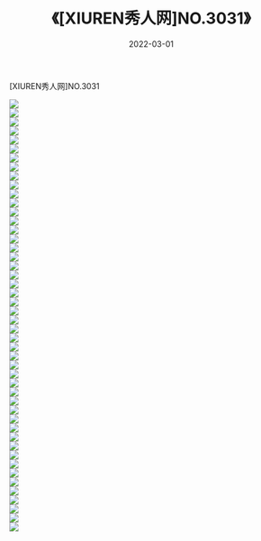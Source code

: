 ﻿---
layout: post
title:  《[XIUREN秀人网]NO.3031》
date:   2022-03-01
img: http://img.660000.xyz/Sharelink/秀人网/秀人网第04部分/[XIUREN秀人网]NO.3031/000.jpg
categories: [美女, 清纯, 唯美]
---

[XIUREN秀人网]NO.3031

 ![](http://img.660000.xyz/Sharelink/秀人网/秀人网第04部分/[XIUREN秀人网]NO.3031/001.jpg) <br>![](http://img.660000.xyz/Sharelink/秀人网/秀人网第04部分/[XIUREN秀人网]NO.3031/002.jpg) <br>![](http://img.660000.xyz/Sharelink/秀人网/秀人网第04部分/[XIUREN秀人网]NO.3031/003.jpg) <br>![](http://img.660000.xyz/Sharelink/秀人网/秀人网第04部分/[XIUREN秀人网]NO.3031/004.jpg) <br>![](http://img.660000.xyz/Sharelink/秀人网/秀人网第04部分/[XIUREN秀人网]NO.3031/005.jpg) <br>![](http://img.660000.xyz/Sharelink/秀人网/秀人网第04部分/[XIUREN秀人网]NO.3031/006.jpg) <br>![](http://img.660000.xyz/Sharelink/秀人网/秀人网第04部分/[XIUREN秀人网]NO.3031/007.jpg) <br>![](http://img.660000.xyz/Sharelink/秀人网/秀人网第04部分/[XIUREN秀人网]NO.3031/008.jpg) <br>![](http://img.660000.xyz/Sharelink/秀人网/秀人网第04部分/[XIUREN秀人网]NO.3031/009.jpg) <br>![](http://img.660000.xyz/Sharelink/秀人网/秀人网第04部分/[XIUREN秀人网]NO.3031/010.jpg) <br>![](http://img.660000.xyz/Sharelink/秀人网/秀人网第04部分/[XIUREN秀人网]NO.3031/011.jpg) <br>![](http://img.660000.xyz/Sharelink/秀人网/秀人网第04部分/[XIUREN秀人网]NO.3031/012.jpg) <br>![](http://img.660000.xyz/Sharelink/秀人网/秀人网第04部分/[XIUREN秀人网]NO.3031/013.jpg) <br>![](http://img.660000.xyz/Sharelink/秀人网/秀人网第04部分/[XIUREN秀人网]NO.3031/014.jpg) <br>![](http://img.660000.xyz/Sharelink/秀人网/秀人网第04部分/[XIUREN秀人网]NO.3031/015.jpg) <br>![](http://img.660000.xyz/Sharelink/秀人网/秀人网第04部分/[XIUREN秀人网]NO.3031/016.jpg) <br>![](http://img.660000.xyz/Sharelink/秀人网/秀人网第04部分/[XIUREN秀人网]NO.3031/017.jpg) <br>![](http://img.660000.xyz/Sharelink/秀人网/秀人网第04部分/[XIUREN秀人网]NO.3031/018.jpg) <br>![](http://img.660000.xyz/Sharelink/秀人网/秀人网第04部分/[XIUREN秀人网]NO.3031/019.jpg) <br>![](http://img.660000.xyz/Sharelink/秀人网/秀人网第04部分/[XIUREN秀人网]NO.3031/020.jpg) <br>![](http://img.660000.xyz/Sharelink/秀人网/秀人网第04部分/[XIUREN秀人网]NO.3031/021.jpg) <br>![](http://img.660000.xyz/Sharelink/秀人网/秀人网第04部分/[XIUREN秀人网]NO.3031/022.jpg) <br>![](http://img.660000.xyz/Sharelink/秀人网/秀人网第04部分/[XIUREN秀人网]NO.3031/023.jpg) <br>![](http://img.660000.xyz/Sharelink/秀人网/秀人网第04部分/[XIUREN秀人网]NO.3031/024.jpg) <br>![](http://img.660000.xyz/Sharelink/秀人网/秀人网第04部分/[XIUREN秀人网]NO.3031/025.jpg) <br>![](http://img.660000.xyz/Sharelink/秀人网/秀人网第04部分/[XIUREN秀人网]NO.3031/026.jpg) <br>![](http://img.660000.xyz/Sharelink/秀人网/秀人网第04部分/[XIUREN秀人网]NO.3031/027.jpg) <br>![](http://img.660000.xyz/Sharelink/秀人网/秀人网第04部分/[XIUREN秀人网]NO.3031/028.jpg) <br>![](http://img.660000.xyz/Sharelink/秀人网/秀人网第04部分/[XIUREN秀人网]NO.3031/029.jpg) <br>![](http://img.660000.xyz/Sharelink/秀人网/秀人网第04部分/[XIUREN秀人网]NO.3031/030.jpg) <br>![](http://img.660000.xyz/Sharelink/秀人网/秀人网第04部分/[XIUREN秀人网]NO.3031/031.jpg) <br>![](http://img.660000.xyz/Sharelink/秀人网/秀人网第04部分/[XIUREN秀人网]NO.3031/032.jpg) <br>![](http://img.660000.xyz/Sharelink/秀人网/秀人网第04部分/[XIUREN秀人网]NO.3031/033.jpg) <br>![](http://img.660000.xyz/Sharelink/秀人网/秀人网第04部分/[XIUREN秀人网]NO.3031/034.jpg) <br>![](http://img.660000.xyz/Sharelink/秀人网/秀人网第04部分/[XIUREN秀人网]NO.3031/035.jpg) <br>![](http://img.660000.xyz/Sharelink/秀人网/秀人网第04部分/[XIUREN秀人网]NO.3031/036.jpg) <br>![](http://img.660000.xyz/Sharelink/秀人网/秀人网第04部分/[XIUREN秀人网]NO.3031/037.jpg) <br>![](http://img.660000.xyz/Sharelink/秀人网/秀人网第04部分/[XIUREN秀人网]NO.3031/038.jpg) <br>![](http://img.660000.xyz/Sharelink/秀人网/秀人网第04部分/[XIUREN秀人网]NO.3031/039.jpg) <br>![](http://img.660000.xyz/Sharelink/秀人网/秀人网第04部分/[XIUREN秀人网]NO.3031/040.jpg) <br>![](http://img.660000.xyz/Sharelink/秀人网/秀人网第04部分/[XIUREN秀人网]NO.3031/041.jpg) <br>![](http://img.660000.xyz/Sharelink/秀人网/秀人网第04部分/[XIUREN秀人网]NO.3031/042.jpg) <br>![](http://img.660000.xyz/Sharelink/秀人网/秀人网第04部分/[XIUREN秀人网]NO.3031/043.jpg) <br>![](http://img.660000.xyz/Sharelink/秀人网/秀人网第04部分/[XIUREN秀人网]NO.3031/044.jpg) <br>![](http://img.660000.xyz/Sharelink/秀人网/秀人网第04部分/[XIUREN秀人网]NO.3031/045.jpg) <br>![](http://img.660000.xyz/Sharelink/秀人网/秀人网第04部分/[XIUREN秀人网]NO.3031/046.jpg) <br>![](http://img.660000.xyz/Sharelink/秀人网/秀人网第04部分/[XIUREN秀人网]NO.3031/047.jpg) <br>![](http://img.660000.xyz/Sharelink/秀人网/秀人网第04部分/[XIUREN秀人网]NO.3031/048.jpg) <br>
